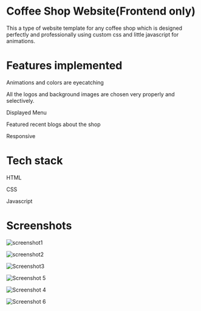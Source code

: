#  Coffee Shop Website(Frontend only)

This a type of website template for any coffee shop which is designed perfectly and professionally using custom css and little javascript for animations.

# Features implemented

Animations and colors are eyecatching

All the logos and background images are chosen very properly and selectively.

Displayed Menu

Featured recent blogs about the shop

Responsive
# Tech stack

HTML

CSS

Javascript

# Screenshots

![screenshot1](https://user-images.githubusercontent.com/85746815/221174724-ea7f483e-6a56-4f40-bc2d-3c78af9727b5.png)

![screenshot2](https://user-images.githubusercontent.com/85746815/221174748-83a8c84b-c54c-44dc-afe3-ed5c2d4b8d99.png)

![Screenshot3](https://user-images.githubusercontent.com/85746815/221174771-0045dfd0-02b6-4b69-9494-85d7e5b5555e.png)

![Screenshot 5](https://user-images.githubusercontent.com/85746815/221174806-a0415d2d-5a19-4c0d-9296-073885e57d17.png)

![Screenshot 4](https://user-images.githubusercontent.com/85746815/221174789-32188ad6-7685-4a9a-8508-1fb0cb343fe8.png)

![Screenshot 6](https://user-images.githubusercontent.com/85746815/221174933-8dc3c664-b8f1-4082-a879-dc5a7eda0498.png)
